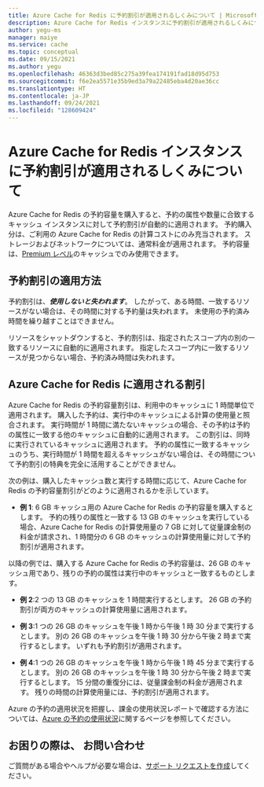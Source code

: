 ```yaml
---
title: Azure Cache for Redis に予約割引が適用されるしくみについて | Microsoft Docs
description: Azure Cache for Redis インスタンスに予約割引が適用されるしくみについて説明します。
author: yegu-ms
manager: maiye
ms.service: cache
ms.topic: conceptual
ms.date: 09/15/2021
ms.author: yegu
ms.openlocfilehash: 46363d3bed85c275a39fea174191fad18d95d753
ms.sourcegitcommit: f6e2ea5571e35b9ed3a79a22485eba4d20ae36cc
ms.translationtype: HT
ms.contentlocale: ja-JP
ms.lasthandoff: 09/24/2021
ms.locfileid: "128609424"
---
```

# <a name="how-the-reservation-discount-is-applied-to-azure-cache-for-redis"></a>Azure Cache for Redis インスタンスに予約割引が適用されるしくみについて

Azure Cache for Redis の予約容量を購入すると、予約の属性や数量に合致するキャッシュ インスタンスに対して予約割引が自動的に適用されます。 予約購入分は、ご利用の Azure Cache for Redis の計算コストにのみ充当されます。 ストレージおよびネットワークについては、通常料金が適用されます。 予約容量は、[Premium レベル](../../azure-cache-for-redis/quickstart-create-redis.md)のキャッシュでのみ使用できます。

## <a name="how-reservation-discount-is-applied"></a>予約割引の適用方法

予約割引は、***使用しないと失われます***。 したがって、ある時間、一致するリソースがない場合は、その時間に対する予約量は失われます。 未使用の予約済み時間を繰り越すことはできません。

リソースをシャットダウンすると、予約割引は、指定されたスコープ内の別の一致するリソースに自動的に適用されます。 指定したスコープ内に一致するリソースが見つからない場合、予約済み時間は失われます。

## <a name="discount-applied-to-azure-cache-for-redis"></a>Azure Cache for Redis に適用される割引

Azure Cache for Redis の予約容量割引は、利用中のキャッシュに 1 時間単位で適用されます。 購入した予約は、実行中のキャッシュによる計算の使用量と照合されます。 実行時間が 1 時間に満たないキャッシュの場合、その予約は予約の属性に一致する他のキャッシュに自動的に適用されます。 この割引は、同時に実行されているキャッシュに適用されます。 予約の属性に一致するキャッシュのうち、実行時間が 1 時間を超えるキャッシュがない場合は、その時間について予約割引の特典を完全に活用することができません。

次の例は、購入したキャッシュ数と実行する時間に応じて、Azure Cache for Redis の予約容量割引がどのように適用されるかを示しています。

* **例 1**: 6 GB キャッシュ用の Azure Cache for Redis の予約容量を購入するとします。 予約の残りの属性と一致する 13 GB のキャッシュを実行している場合、Azure Cache for Redis の計算使用量の 7 GB に対して従量課金制の料金が請求され、1 時間分の 6 GB のキャッシュの計算使用量に対して予約割引が適用されます。

以降の例では、購入する Azure Cache for Redis の予約容量は、26 GB のキャッシュ用であり、残りの予約の属性は実行中のキャッシュと一致するものとします。

* **例 2**:2 つの 13 GB のキャッシュを 1 時間実行するとします。 26 GB の予約割引が両方のキャッシュの計算使用量に適用されます。

* **例 3**:1 つの 26 GB のキャッシュを午後 1 時から午後 1 時 30 分まで実行するとします。 別の 26 GB のキャッシュを午後 1 時 30 分から午後 2 時まで実行するとします。 いずれも予約割引が適用されます。

* **例 4**:1 つの 26 GB のキャッシュを午後 1 時から午後 1 時 45 分まで実行するとします。 別の 26 GB のキャッシュを午後 1 時 30 分から午後 2 時まで実行するとします。 15 分間の重復分には、従量課金制の料金が適用されます。 残りの時間の計算使用量には、予約割引が適用されます。

Azure の予約の適用状況を把握し、課金の使用状況レポートで確認する方法については、[Azure の予約の使用状況](./understand-reserved-instance-usage-ea.md)に関するページを参照してください。

## <a name="need-help-contact-us"></a>お困りの際は、 お問い合わせ
ご質問がある場合やヘルプが必要な場合は、[サポート リクエストを作成](https://go.microsoft.com/fwlink/?linkid=2083458)してください。